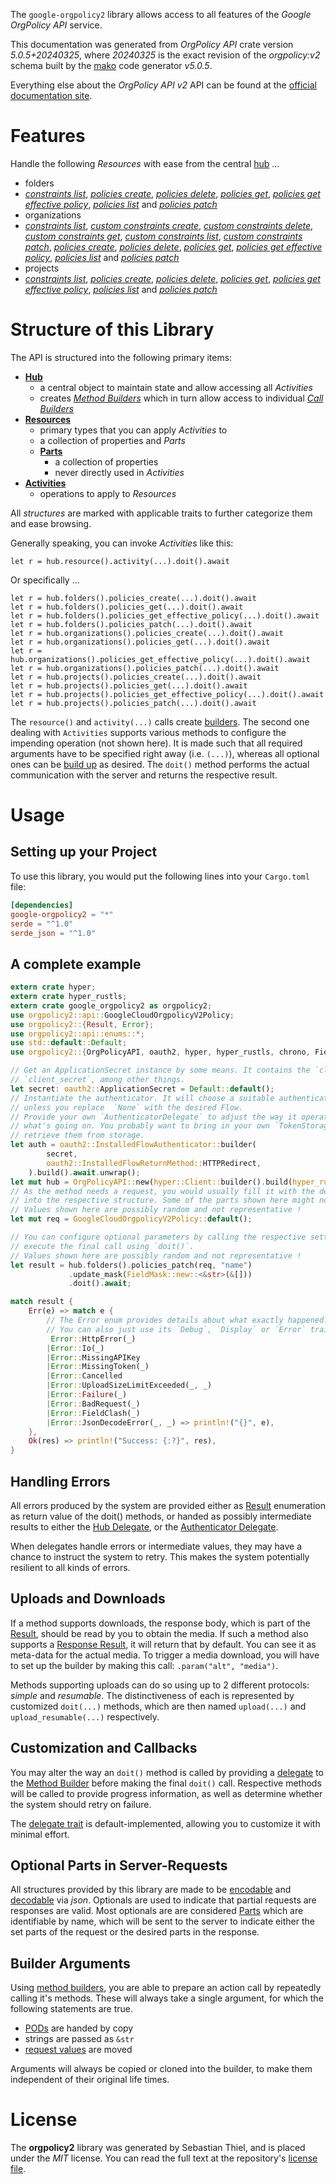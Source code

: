 <!---
DO NOT EDIT !
This file was generated automatically from 'src/generator/templates/api/README.md.mako'
DO NOT EDIT !
-->
The `google-orgpolicy2` library allows access to all features of the *Google OrgPolicy API* service.

This documentation was generated from *OrgPolicy API* crate version *5.0.5+20240325*, where *20240325* is the exact revision of the *orgpolicy:v2* schema built by the [mako](http://www.makotemplates.org/) code generator *v5.0.5*.

Everything else about the *OrgPolicy API* *v2* API can be found at the
[official documentation site](https://cloud.google.com/orgpolicy/docs/reference/rest/index.html).
# Features

Handle the following *Resources* with ease from the central [hub](https://docs.rs/google-orgpolicy2/5.0.5+20240325/google_orgpolicy2/OrgPolicyAPI) ...

* folders
 * [*constraints list*](https://docs.rs/google-orgpolicy2/5.0.5+20240325/google_orgpolicy2/api::FolderConstraintListCall), [*policies create*](https://docs.rs/google-orgpolicy2/5.0.5+20240325/google_orgpolicy2/api::FolderPolicyCreateCall), [*policies delete*](https://docs.rs/google-orgpolicy2/5.0.5+20240325/google_orgpolicy2/api::FolderPolicyDeleteCall), [*policies get*](https://docs.rs/google-orgpolicy2/5.0.5+20240325/google_orgpolicy2/api::FolderPolicyGetCall), [*policies get effective policy*](https://docs.rs/google-orgpolicy2/5.0.5+20240325/google_orgpolicy2/api::FolderPolicyGetEffectivePolicyCall), [*policies list*](https://docs.rs/google-orgpolicy2/5.0.5+20240325/google_orgpolicy2/api::FolderPolicyListCall) and [*policies patch*](https://docs.rs/google-orgpolicy2/5.0.5+20240325/google_orgpolicy2/api::FolderPolicyPatchCall)
* organizations
 * [*constraints list*](https://docs.rs/google-orgpolicy2/5.0.5+20240325/google_orgpolicy2/api::OrganizationConstraintListCall), [*custom constraints create*](https://docs.rs/google-orgpolicy2/5.0.5+20240325/google_orgpolicy2/api::OrganizationCustomConstraintCreateCall), [*custom constraints delete*](https://docs.rs/google-orgpolicy2/5.0.5+20240325/google_orgpolicy2/api::OrganizationCustomConstraintDeleteCall), [*custom constraints get*](https://docs.rs/google-orgpolicy2/5.0.5+20240325/google_orgpolicy2/api::OrganizationCustomConstraintGetCall), [*custom constraints list*](https://docs.rs/google-orgpolicy2/5.0.5+20240325/google_orgpolicy2/api::OrganizationCustomConstraintListCall), [*custom constraints patch*](https://docs.rs/google-orgpolicy2/5.0.5+20240325/google_orgpolicy2/api::OrganizationCustomConstraintPatchCall), [*policies create*](https://docs.rs/google-orgpolicy2/5.0.5+20240325/google_orgpolicy2/api::OrganizationPolicyCreateCall), [*policies delete*](https://docs.rs/google-orgpolicy2/5.0.5+20240325/google_orgpolicy2/api::OrganizationPolicyDeleteCall), [*policies get*](https://docs.rs/google-orgpolicy2/5.0.5+20240325/google_orgpolicy2/api::OrganizationPolicyGetCall), [*policies get effective policy*](https://docs.rs/google-orgpolicy2/5.0.5+20240325/google_orgpolicy2/api::OrganizationPolicyGetEffectivePolicyCall), [*policies list*](https://docs.rs/google-orgpolicy2/5.0.5+20240325/google_orgpolicy2/api::OrganizationPolicyListCall) and [*policies patch*](https://docs.rs/google-orgpolicy2/5.0.5+20240325/google_orgpolicy2/api::OrganizationPolicyPatchCall)
* projects
 * [*constraints list*](https://docs.rs/google-orgpolicy2/5.0.5+20240325/google_orgpolicy2/api::ProjectConstraintListCall), [*policies create*](https://docs.rs/google-orgpolicy2/5.0.5+20240325/google_orgpolicy2/api::ProjectPolicyCreateCall), [*policies delete*](https://docs.rs/google-orgpolicy2/5.0.5+20240325/google_orgpolicy2/api::ProjectPolicyDeleteCall), [*policies get*](https://docs.rs/google-orgpolicy2/5.0.5+20240325/google_orgpolicy2/api::ProjectPolicyGetCall), [*policies get effective policy*](https://docs.rs/google-orgpolicy2/5.0.5+20240325/google_orgpolicy2/api::ProjectPolicyGetEffectivePolicyCall), [*policies list*](https://docs.rs/google-orgpolicy2/5.0.5+20240325/google_orgpolicy2/api::ProjectPolicyListCall) and [*policies patch*](https://docs.rs/google-orgpolicy2/5.0.5+20240325/google_orgpolicy2/api::ProjectPolicyPatchCall)




# Structure of this Library

The API is structured into the following primary items:

* **[Hub](https://docs.rs/google-orgpolicy2/5.0.5+20240325/google_orgpolicy2/OrgPolicyAPI)**
    * a central object to maintain state and allow accessing all *Activities*
    * creates [*Method Builders*](https://docs.rs/google-orgpolicy2/5.0.5+20240325/google_orgpolicy2/client::MethodsBuilder) which in turn
      allow access to individual [*Call Builders*](https://docs.rs/google-orgpolicy2/5.0.5+20240325/google_orgpolicy2/client::CallBuilder)
* **[Resources](https://docs.rs/google-orgpolicy2/5.0.5+20240325/google_orgpolicy2/client::Resource)**
    * primary types that you can apply *Activities* to
    * a collection of properties and *Parts*
    * **[Parts](https://docs.rs/google-orgpolicy2/5.0.5+20240325/google_orgpolicy2/client::Part)**
        * a collection of properties
        * never directly used in *Activities*
* **[Activities](https://docs.rs/google-orgpolicy2/5.0.5+20240325/google_orgpolicy2/client::CallBuilder)**
    * operations to apply to *Resources*

All *structures* are marked with applicable traits to further categorize them and ease browsing.

Generally speaking, you can invoke *Activities* like this:

```Rust,ignore
let r = hub.resource().activity(...).doit().await
```

Or specifically ...

```ignore
let r = hub.folders().policies_create(...).doit().await
let r = hub.folders().policies_get(...).doit().await
let r = hub.folders().policies_get_effective_policy(...).doit().await
let r = hub.folders().policies_patch(...).doit().await
let r = hub.organizations().policies_create(...).doit().await
let r = hub.organizations().policies_get(...).doit().await
let r = hub.organizations().policies_get_effective_policy(...).doit().await
let r = hub.organizations().policies_patch(...).doit().await
let r = hub.projects().policies_create(...).doit().await
let r = hub.projects().policies_get(...).doit().await
let r = hub.projects().policies_get_effective_policy(...).doit().await
let r = hub.projects().policies_patch(...).doit().await
```

The `resource()` and `activity(...)` calls create [builders][builder-pattern]. The second one dealing with `Activities`
supports various methods to configure the impending operation (not shown here). It is made such that all required arguments have to be
specified right away (i.e. `(...)`), whereas all optional ones can be [build up][builder-pattern] as desired.
The `doit()` method performs the actual communication with the server and returns the respective result.

# Usage

## Setting up your Project

To use this library, you would put the following lines into your `Cargo.toml` file:

```toml
[dependencies]
google-orgpolicy2 = "*"
serde = "^1.0"
serde_json = "^1.0"
```

## A complete example

```Rust
extern crate hyper;
extern crate hyper_rustls;
extern crate google_orgpolicy2 as orgpolicy2;
use orgpolicy2::api::GoogleCloudOrgpolicyV2Policy;
use orgpolicy2::{Result, Error};
use orgpolicy2::api::enums::*;
use std::default::Default;
use orgpolicy2::{OrgPolicyAPI, oauth2, hyper, hyper_rustls, chrono, FieldMask};

// Get an ApplicationSecret instance by some means. It contains the `client_id` and
// `client_secret`, among other things.
let secret: oauth2::ApplicationSecret = Default::default();
// Instantiate the authenticator. It will choose a suitable authentication flow for you,
// unless you replace  `None` with the desired Flow.
// Provide your own `AuthenticatorDelegate` to adjust the way it operates and get feedback about
// what's going on. You probably want to bring in your own `TokenStorage` to persist tokens and
// retrieve them from storage.
let auth = oauth2::InstalledFlowAuthenticator::builder(
        secret,
        oauth2::InstalledFlowReturnMethod::HTTPRedirect,
    ).build().await.unwrap();
let mut hub = OrgPolicyAPI::new(hyper::Client::builder().build(hyper_rustls::HttpsConnectorBuilder::new().with_native_roots().unwrap().https_or_http().enable_http1().build()), auth);
// As the method needs a request, you would usually fill it with the desired information
// into the respective structure. Some of the parts shown here might not be applicable !
// Values shown here are possibly random and not representative !
let mut req = GoogleCloudOrgpolicyV2Policy::default();

// You can configure optional parameters by calling the respective setters at will, and
// execute the final call using `doit()`.
// Values shown here are possibly random and not representative !
let result = hub.folders().policies_patch(req, "name")
             .update_mask(FieldMask::new::<&str>(&[]))
             .doit().await;

match result {
    Err(e) => match e {
        // The Error enum provides details about what exactly happened.
        // You can also just use its `Debug`, `Display` or `Error` traits
         Error::HttpError(_)
        |Error::Io(_)
        |Error::MissingAPIKey
        |Error::MissingToken(_)
        |Error::Cancelled
        |Error::UploadSizeLimitExceeded(_, _)
        |Error::Failure(_)
        |Error::BadRequest(_)
        |Error::FieldClash(_)
        |Error::JsonDecodeError(_, _) => println!("{}", e),
    },
    Ok(res) => println!("Success: {:?}", res),
}

```
## Handling Errors

All errors produced by the system are provided either as [Result](https://docs.rs/google-orgpolicy2/5.0.5+20240325/google_orgpolicy2/client::Result) enumeration as return value of
the doit() methods, or handed as possibly intermediate results to either the
[Hub Delegate](https://docs.rs/google-orgpolicy2/5.0.5+20240325/google_orgpolicy2/client::Delegate), or the [Authenticator Delegate](https://docs.rs/yup-oauth2/*/yup_oauth2/trait.AuthenticatorDelegate.html).

When delegates handle errors or intermediate values, they may have a chance to instruct the system to retry. This
makes the system potentially resilient to all kinds of errors.

## Uploads and Downloads
If a method supports downloads, the response body, which is part of the [Result](https://docs.rs/google-orgpolicy2/5.0.5+20240325/google_orgpolicy2/client::Result), should be
read by you to obtain the media.
If such a method also supports a [Response Result](https://docs.rs/google-orgpolicy2/5.0.5+20240325/google_orgpolicy2/client::ResponseResult), it will return that by default.
You can see it as meta-data for the actual media. To trigger a media download, you will have to set up the builder by making
this call: `.param("alt", "media")`.

Methods supporting uploads can do so using up to 2 different protocols:
*simple* and *resumable*. The distinctiveness of each is represented by customized
`doit(...)` methods, which are then named `upload(...)` and `upload_resumable(...)` respectively.

## Customization and Callbacks

You may alter the way an `doit()` method is called by providing a [delegate](https://docs.rs/google-orgpolicy2/5.0.5+20240325/google_orgpolicy2/client::Delegate) to the
[Method Builder](https://docs.rs/google-orgpolicy2/5.0.5+20240325/google_orgpolicy2/client::CallBuilder) before making the final `doit()` call.
Respective methods will be called to provide progress information, as well as determine whether the system should
retry on failure.

The [delegate trait](https://docs.rs/google-orgpolicy2/5.0.5+20240325/google_orgpolicy2/client::Delegate) is default-implemented, allowing you to customize it with minimal effort.

## Optional Parts in Server-Requests

All structures provided by this library are made to be [encodable](https://docs.rs/google-orgpolicy2/5.0.5+20240325/google_orgpolicy2/client::RequestValue) and
[decodable](https://docs.rs/google-orgpolicy2/5.0.5+20240325/google_orgpolicy2/client::ResponseResult) via *json*. Optionals are used to indicate that partial requests are responses
are valid.
Most optionals are are considered [Parts](https://docs.rs/google-orgpolicy2/5.0.5+20240325/google_orgpolicy2/client::Part) which are identifiable by name, which will be sent to
the server to indicate either the set parts of the request or the desired parts in the response.

## Builder Arguments

Using [method builders](https://docs.rs/google-orgpolicy2/5.0.5+20240325/google_orgpolicy2/client::CallBuilder), you are able to prepare an action call by repeatedly calling it's methods.
These will always take a single argument, for which the following statements are true.

* [PODs][wiki-pod] are handed by copy
* strings are passed as `&str`
* [request values](https://docs.rs/google-orgpolicy2/5.0.5+20240325/google_orgpolicy2/client::RequestValue) are moved

Arguments will always be copied or cloned into the builder, to make them independent of their original life times.

[wiki-pod]: http://en.wikipedia.org/wiki/Plain_old_data_structure
[builder-pattern]: http://en.wikipedia.org/wiki/Builder_pattern
[google-go-api]: https://github.com/google/google-api-go-client

# License
The **orgpolicy2** library was generated by Sebastian Thiel, and is placed
under the *MIT* license.
You can read the full text at the repository's [license file][repo-license].

[repo-license]: https://github.com/Byron/google-apis-rsblob/main/LICENSE.md

